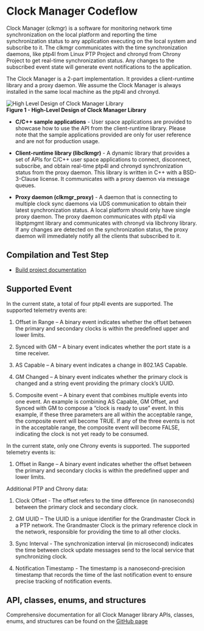<!-- SPDX-License-Identifier: GFDL-1.3-no-invariants-or-later
     SPDX-FileCopyrightText: Copyright © 2024 Intel Corporation. -->
# Clock Manager Codeflow

Clock Manager (clkmgr) is a software for monitoring network time synchronization
on the local platform and reporting the time synchronization status to any
application executing on the local system and subscribe to it.
The clkmgr communicates with the time synchronization daemons, like ptp4l from
Linux PTP Project and chronyd from Chrony Project to get real-time
synchronization status. Any changes to the subscribed event state will
generate event notifications to the application.

The Clock Manager is a 2-part implementation. It provides a client-runtime
library and a proxy daemon. We assume the Clock Manager is always installed in
the same local machine as the ptp4l and chronyd.

![High Level Design of Clock Manager Library](./image/hld_clock_mgr.png)  
__Figure 1 - High-Level Design of Clock Manager Library__

* **C/C++ sample applications** - User space applications are provided to
showcase how to use the API from the client-runtime library. Please note that the
sample applications provided are only for user reference and are not for
production usage.

* **Client-runtime library (libclkmgr)** - A dynamic library that provides a set
of APIs for C/C++ user space applications to connect, disconnect, subscribe, and
obtain real-time ptp4l and chronyd synchronization status from the proxy daemon.
This library is written in C++ with a BSD-3-Clause license. It communicates with
a proxy daemon via message queues. 

* **Proxy daemon (clkmgr_proxy)** - A daemon that is connecting to multiple
clock sync daemons via UDS communication to obtain their latest synchronization
status. A local platform should only have single proxy daemon. The proxy daemon
communicates with ptp4l via libptpmgmt library and communicates with chronyd via
libchrony library. If any changes are detected on the synchronization status, the
proxy daemon will immediately notify all the clients that subscribed to it.

## Compilation and Test Step
* [Build project documentation](./TEST_clkmgr.md)

## Supported Event
In the current state, a total of four ptp4l events are supported. The supported
telemetry events are:

1. Offset in Range – A binary event indicates whether the offset between the
primary and secondary clocks is within the predefined upper and lower limits.

1. Synced with GM – A binary event indicates whether the port state is a time
receiver.

1. AS Capable – A binary event indicates a change in 802.1AS Capable.

1. GM Changed – A binary event indicates whether the primary clock is changed
and a string event providing the primary clock’s UUID.

1. Composite event – A binary event that combines multiple events into one event.
An example is combining AS Capable, GM Offset, and Synced with GM to compose a
“clock is ready to use” event. In this example, if these three parameters are
all within the acceptable range, the composite event will become TRUE. If any
of the three events is not in the acceptable range, the composite event
will become FALSE, indicating the clock is not yet ready to be consumed.

In the current state, only one Chrony events is supported. The supported
telemetry events is:

1. Offset in Range – A binary event indicates whether the offset between the
primary and secondary clocks is within the predefined upper and lower limits.

Additional PTP and Chrony data:
1. Clock Offset - The offset refers to the time difference (in nanoseconds)
between the primary clock and secondary clock.

1. GM UUID – The UUID is a unique identifier for the Grandmaster Clock in a PTP
network. The Grandmaster Clock is the primary reference clock in the network,
responsible for providing the time to all other clocks.

1. Sync Interval - The synchronization interval (in microsecond) indicates the
time between clock update messages send to the local service that synchronizing
clock.

1. Notification Timestamp - The timestamp is a nanosecond-precision timestamp
that records the time of the last notification event to ensure precise tracking
of notification events.

## API, classes, enums, and structures

Comprehensive documentation for all Clock Manager library APIs, classes, enums,
and structures can be found on the
[GitHub page](https://erezgeva.github.io/libptpmgmt/clkmgr)
